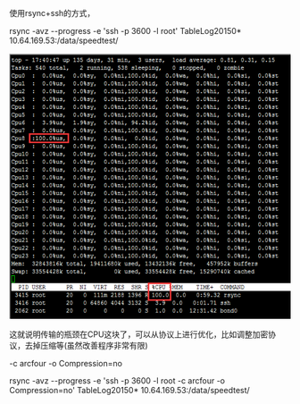 使用rsync+ssh的方式，

rsync -avz --progress -e 'ssh -p 3600 -l root' TableLog20150\* 10.64.169.53:/data/speedtest/



![](/assets/ssh.png)

这就说明传输的瓶颈在CPU这块了，可以从协议上进行优化，比如调整加密协议，去掉压缩等\(虽然改善程序非常有限\)

-c arcfour -o Compression=no

rsync -avz --progress -e 'ssh -p 3600 -l root -c arcfour -o Compression=no' TableLog20150\* 10.64.169.53:/data/speedtest/

